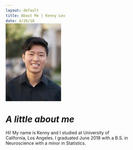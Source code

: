 ```yaml
---
layout: default
title: About Me | Kenny Lov
date: 4/26/18
---
```

<style> 
nav ul li:nth-child(2) a{
  position:relative;

background:var(--main-bg-color);
color:var(--main-accent-color);
border-radius:5px;
 font-size:1.15em;
padding-top:5px;
padding-bottom:5px;
padding-left:5px;
padding-right:5px;
}

}
  

.image-cropper{
  display:inline-block;
  position:fixed;
  width:180px;
  height:180px;
  overflow:hidden;
  border-radius:50%;
  right:10%;
}

img#me{ 
  width:180px;
  margin-left:0px;
  margin-top:-30px;
}
</style>



<div class = 'image-cropper'>
<img id = "me" src="linkedin pic.jpg">
</div>

# *A little about me*

<p style = "margin-right: 0px; width: 80%;">
Hi! My name is Kenny and I studied at University of California, Los Angeles. I graduated June 2018 with a B.S. in Neuroscience with a minor in Statistics. <br><br>




<br><br><br>
  </p>
  
